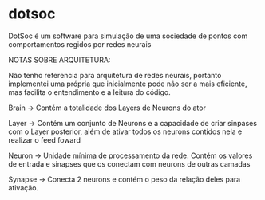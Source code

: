 # dotsoc
DotSoc é um software para simulação de uma sociedade de pontos com comportamentos regidos por redes neurais


NOTAS SOBRE ARQUITETURA:

Não tenho referencia para arquitetura de redes neurais, portanto implementei uma própria que inicialmente pode não 	ser a mais eficiente, mas facilita o entendimento e a leitura do código.
  
Brain -> Contém a totalidade dos Layers de Neurons do ator
  
Layer -> Contém um conjunto de Neurons e a capacidade de criar sinpases com o Layer posterior, além de ativar todos os neurons contidos nela e realizar o feed foward

Neuron -> Unidade mínima de processamento da rede. Contém os valores de entrada e sinapses que os conectam com neurons de outras camadas

Synapse -> Conecta 2 neurons e contém o peso da relação deles para ativação.
